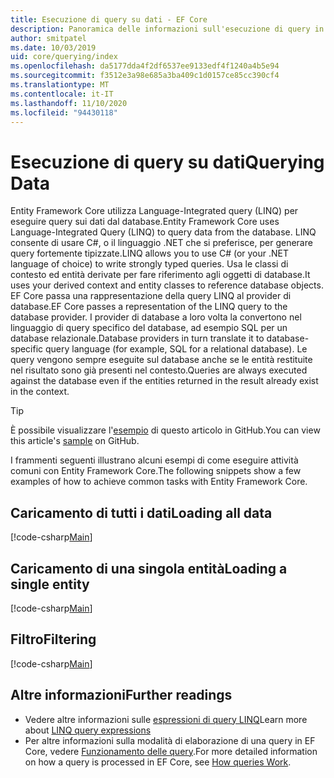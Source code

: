```yaml
---
title: Esecuzione di query su dati - EF Core
description: Panoramica delle informazioni sull'esecuzione di query in Entity Framework Core
author: smitpatel
ms.date: 10/03/2019
uid: core/querying/index
ms.openlocfilehash: da5177dda4f2df6537ee9133edf4f1240a4b5e94
ms.sourcegitcommit: f3512e3a98e685a3ba409c1d0157ce85cc390cf4
ms.translationtype: MT
ms.contentlocale: it-IT
ms.lasthandoff: 11/10/2020
ms.locfileid: "94430118"
---
```

# <a name="querying-data"></a><span data-ttu-id="e272e-103">Esecuzione di query su dati</span><span class="sxs-lookup"><span data-stu-id="e272e-103">Querying Data</span></span>

<span data-ttu-id="e272e-104">Entity Framework Core utilizza Language-Integrated query (LINQ) per eseguire query sui dati dal database.</span><span class="sxs-lookup"><span data-stu-id="e272e-104">Entity Framework Core uses Language-Integrated Query (LINQ) to query data from the database.</span></span> <span data-ttu-id="e272e-105">LINQ consente di usare C#, o il linguaggio .NET che si preferisce, per generare query fortemente tipizzate.</span><span class="sxs-lookup"><span data-stu-id="e272e-105">LINQ allows you to use C# (or your .NET language of choice) to write strongly typed queries.</span></span> <span data-ttu-id="e272e-106">Usa le classi di contesto ed entità derivate per fare riferimento agli oggetti di database.</span><span class="sxs-lookup"><span data-stu-id="e272e-106">It uses your derived context and entity classes to reference database objects.</span></span> <span data-ttu-id="e272e-107">EF Core passa una rappresentazione della query LINQ al provider di database.</span><span class="sxs-lookup"><span data-stu-id="e272e-107">EF Core passes a representation of the LINQ query to the database provider.</span></span> <span data-ttu-id="e272e-108">I provider di database a loro volta la convertono nel linguaggio di query specifico del database, ad esempio SQL per un database relazionale.</span><span class="sxs-lookup"><span data-stu-id="e272e-108">Database providers in turn translate it to database-specific query language (for example, SQL for a relational database).</span></span> <span data-ttu-id="e272e-109">Le query vengono sempre eseguite sul database anche se le entità restituite nel risultato sono già presenti nel contesto.</span><span class="sxs-lookup"><span data-stu-id="e272e-109">Queries are always executed against the database even if the entities returned in the result already exist in the context.</span></span>

> [!TIP]
> <span data-ttu-id="e272e-110">È possibile visualizzare l'[esempio](https://github.com/dotnet/EntityFramework.Docs/tree/master/samples/core/Querying/Overview) di questo articolo in GitHub.</span><span class="sxs-lookup"><span data-stu-id="e272e-110">You can view this article's [sample](https://github.com/dotnet/EntityFramework.Docs/tree/master/samples/core/Querying/Overview) on GitHub.</span></span>

<span data-ttu-id="e272e-111">I frammenti seguenti illustrano alcuni esempi di come eseguire attività comuni con Entity Framework Core.</span><span class="sxs-lookup"><span data-stu-id="e272e-111">The following snippets show a few examples of how to achieve common tasks with Entity Framework Core.</span></span>

## <a name="loading-all-data"></a><span data-ttu-id="e272e-112">Caricamento di tutti i dati</span><span class="sxs-lookup"><span data-stu-id="e272e-112">Loading all data</span></span>

[!code-csharp[Main](../../../samples/core/Querying/Overview/Program.cs#LoadingAllData)]

## <a name="loading-a-single-entity"></a><span data-ttu-id="e272e-113">Caricamento di una singola entità</span><span class="sxs-lookup"><span data-stu-id="e272e-113">Loading a single entity</span></span>

[!code-csharp[Main](../../../samples/core/Querying/Overview/Program.cs#LoadingSingleEntity)]

## <a name="filtering"></a><span data-ttu-id="e272e-114">Filtro</span><span class="sxs-lookup"><span data-stu-id="e272e-114">Filtering</span></span>

[!code-csharp[Main](../../../samples/core/Querying/Overview/Program.cs#Filtering)]

## <a name="further-readings"></a><span data-ttu-id="e272e-115">Altre informazioni</span><span class="sxs-lookup"><span data-stu-id="e272e-115">Further readings</span></span>

- <span data-ttu-id="e272e-116">Vedere altre informazioni sulle [espressioni di query LINQ](/dotnet/csharp/programming-guide/concepts/linq/basic-linq-query-operations)</span><span class="sxs-lookup"><span data-stu-id="e272e-116">Learn more about [LINQ query expressions](/dotnet/csharp/programming-guide/concepts/linq/basic-linq-query-operations)</span></span>
- <span data-ttu-id="e272e-117">Per altre informazioni sulla modalità di elaborazione di una query in EF Core, vedere [Funzionamento delle query](xref:core/querying/how-query-works).</span><span class="sxs-lookup"><span data-stu-id="e272e-117">For more detailed information on how a query is processed in EF Core, see [How queries Work](xref:core/querying/how-query-works).</span></span>
